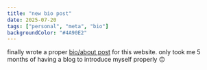 ```yaml
---
title: "new bio post"
date: 2025-07-20
tags: ["personal", "meta", "bio"]
backgroundColor: "#4A90E2"
---
```


finally wrote a proper [bio/about post](/blog/20250720-who-is-emily-anyway) for this website. only took me 5 months of having a blog to introduce myself properly 🙃